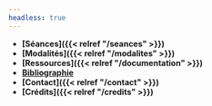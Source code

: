 ```yaml
---
headless: true
---
```


- **[Séances]({{< relref "/seances" >}})**
- **[Modalités]({{< relref "/modalites" >}})**
- **[Ressources]({{< relref "/documentation" >}})**
- **<a href="https://www.zotero.org/groups/5124082/fra3826-a2023/library" target="blank">Bibliographie</a>**
- **[Contact]({{< relref "/contact" >}})**
- **[Crédits]({{< relref "/credits" >}})**

<!--
- **<a href="https://demo.hedgedoc.org/" target="blank">Index des notes</a>**
-->

